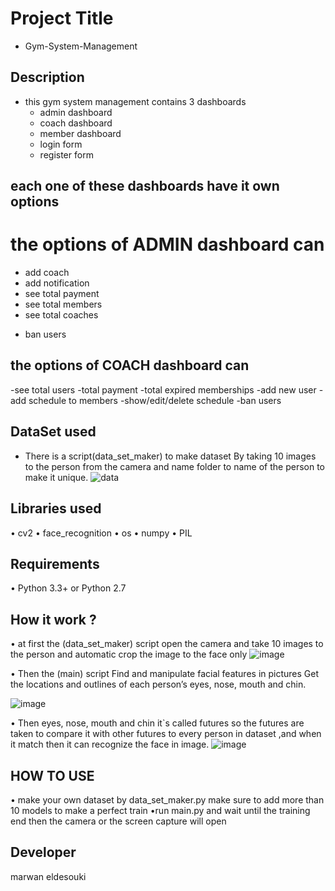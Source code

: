 # Project Title
- Gym-System-Management

## Description
- this gym system management contains 3 dashboards
  - admin dashboard
  - coach dashboard
  - member dashboard
  - login form
  - register form
  
## each one of these dashboards have it own options
  # the options of ADMIN dashboard can
   - add coach
   - add notification
   - see total payment
   - see total members
   - see total coaches
   * ban users
## the options of COACH dashboard can
 -see total users
 -total payment
 -total expired memberships
 -add new user
 -add schedule to members
 -show/edit/delete schedule
 -ban users
 

## DataSet used
-	There is a script(data_set_maker) to make dataset By taking 10 images to the person from the camera and name folder to name of the person to make it unique.
 ![data](https://user-images.githubusercontent.com/37198610/181280778-a3ed9bdd-184a-4ebd-b92c-00173ffb78f3.png)

## Libraries used
•	cv2
•	face_recognition
•	os
•	numpy 
•	PIL

## Requirements
•	Python 3.3+ or Python 2.7

## How it work ?
•	at first the (data_set_maker) script open the camera and take 10 images to the person and automatic crop the image to the face only
 ![image](https://user-images.githubusercontent.com/37198610/181282326-a96a8d76-e758-4e26-bb1c-d09b494cd223.png)

•	Then the (main) script Find and manipulate facial features in pictures Get the locations and outlines of each person’s eyes, nose, mouth and chin.

 ![image](https://user-images.githubusercontent.com/37198610/181284463-d038d828-b857-40d7-bed9-bccb966cd4ba.png)

•	Then eyes, nose, mouth and chin it`s called futures so the futures are taken to compare it with other futures to every person in dataset ,and when it match then it can recognize the face in image.
 ![image](https://user-images.githubusercontent.com/37198610/181284617-dae03a9e-1fd7-41a3-81b6-fcceb4018db6.png)



## HOW TO USE
 • make your own dataset by data_set_maker.py
 make sure to add more than 10 models to make a perfect train
 •run main.py and wait until the training end then the camera or the screen capture will open

## Developer
marwan eldesouki
